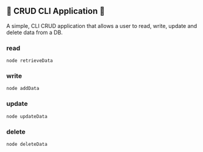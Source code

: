 ## 🎱 CRUD CLI Application 🎱

A simple, CLI CRUD application that allows a user to read, write, update and delete data from a DB. 

### read

`node retrieveData`

### write

`node addData`

### update

`node updateData`

### delete

`node deleteData`